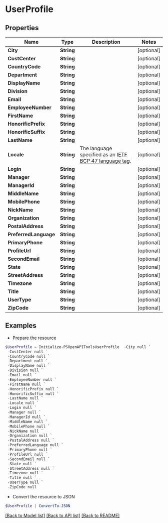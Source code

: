 # UserProfile
## Properties

Name | Type | Description | Notes
------------ | ------------- | ------------- | -------------
**City** | **String** |  | [optional] 
**CostCenter** | **String** |  | [optional] 
**CountryCode** | **String** |  | [optional] 
**Department** | **String** |  | [optional] 
**DisplayName** | **String** |  | [optional] 
**Division** | **String** |  | [optional] 
**Email** | **String** |  | [optional] 
**EmployeeNumber** | **String** |  | [optional] 
**FirstName** | **String** |  | [optional] 
**HonorificPrefix** | **String** |  | [optional] 
**HonorificSuffix** | **String** |  | [optional] 
**LastName** | **String** |  | [optional] 
**Locale** | **String** | The language specified as an [IETF BCP 47 language tag](https://datatracker.ietf.org/doc/html/rfc5646). | [optional] 
**Login** | **String** |  | [optional] 
**Manager** | **String** |  | [optional] 
**ManagerId** | **String** |  | [optional] 
**MiddleName** | **String** |  | [optional] 
**MobilePhone** | **String** |  | [optional] 
**NickName** | **String** |  | [optional] 
**Organization** | **String** |  | [optional] 
**PostalAddress** | **String** |  | [optional] 
**PreferredLanguage** | **String** |  | [optional] 
**PrimaryPhone** | **String** |  | [optional] 
**ProfileUrl** | **String** |  | [optional] 
**SecondEmail** | **String** |  | [optional] 
**State** | **String** |  | [optional] 
**StreetAddress** | **String** |  | [optional] 
**Timezone** | **String** |  | [optional] 
**Title** | **String** |  | [optional] 
**UserType** | **String** |  | [optional] 
**ZipCode** | **String** |  | [optional] 

## Examples

- Prepare the resource
```powershell
$UserProfile = Initialize-PSOpenAPIToolsUserProfile  -City null `
 -CostCenter null `
 -CountryCode null `
 -Department null `
 -DisplayName null `
 -Division null `
 -Email null `
 -EmployeeNumber null `
 -FirstName null `
 -HonorificPrefix null `
 -HonorificSuffix null `
 -LastName null `
 -Locale null `
 -Login null `
 -Manager null `
 -ManagerId null `
 -MiddleName null `
 -MobilePhone null `
 -NickName null `
 -Organization null `
 -PostalAddress null `
 -PreferredLanguage null `
 -PrimaryPhone null `
 -ProfileUrl null `
 -SecondEmail null `
 -State null `
 -StreetAddress null `
 -Timezone null `
 -Title null `
 -UserType null `
 -ZipCode null
```

- Convert the resource to JSON
```powershell
$UserProfile | ConvertTo-JSON
```

[[Back to Model list]](../README.md#documentation-for-models) [[Back to API list]](../README.md#documentation-for-api-endpoints) [[Back to README]](../README.md)

